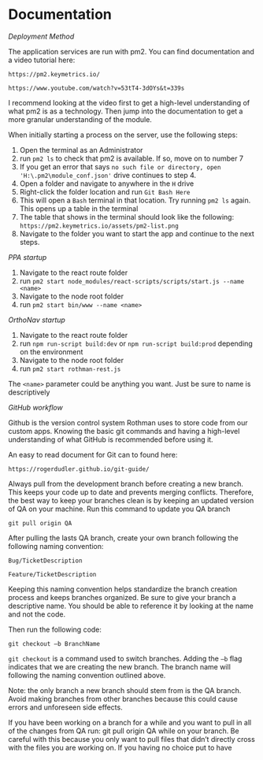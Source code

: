 # Documentation

*Deployment Method*

The application services are run with pm2. You can find documentation and a video tutorial here:

`https://pm2.keymetrics.io/`

`https://www.youtube.com/watch?v=53tT4-3dOYs&t=339s`

I recommend looking at the video first to get a high-level understanding of what pm2 is as a technology. Then jump into the documentation to get a more granular understanding of the module.

When initially starting a process on the server, use the following steps:

1. Open the terminal as an Administrator
2. run `pm2 ls` to check that pm2 is available. If so, move on to number 7
3. If you get an error that says `no such file or directory, open 'H:\.pm2\module_conf.json'` drive continues to step 4.
4. Open a folder and navigate to anywhere in the `H` drive
5. Right-click the folder location and run `Git Bash Here`
6. This will open a `Bash` terminal in that location. Try running `pm2 ls` again. This opens up a table in the terminal
7. The table that shows in the terminal should look like the following: `https://pm2.keymetrics.io/assets/pm2-list.png`
7. Navigate to the folder you want to start the app and continue to the next steps.

*PPA startup*

1. Navigate to the react route folder
2. run `pm2 start node_modules/react-scripts/scripts/start.js --name <name>` 
3. Navigate to the node root folder
4. run `pm2 start bin/www --name <name>`

*OrthoNav startup*

1. Navigate to the react route folder
2. run `npm run-script build:dev` or `npm run-script build:prod` depending on the environment
3. Navigate to the node root folder
4. run `pm2 start rothman-rest.js`

The `<name>` parameter could be anything you want. Just be sure to name is descriptively

*GitHub workflow*

Github is the version control system Rothman uses to store code from our custom apps. Knowing the basic git commands and having a high-level understanding of what GitHub is recommended before using it.

An easy to read document for Git can to found here:

`https://rogerdudler.github.io/git-guide/`

Always pull from the development branch before creating a new branch. This keeps your code up to date and prevents merging conflicts. Therefore, the best way to keep your branches clean is by keeping an updated version of QA on your machine. Run this command to update you QA branch

`git pull origin QA`

After pulling the lasts QA branch, create your own branch following the following naming convention:

`Bug/TicketDescription`

`Feature/TicketDescription`

Keeping this naming convention helps standardize the branch creation process and keeps branches organized. Be sure to give your branch a descriptive name. You should be able to reference it by looking at the name and not the code.

Then run the following code:

`git checkout –b BranchName`

`git checkout` is a command used to switch branches. Adding the `–b` flag indicates that we are creating the new branch. The branch name will following the naming convention outlined above.

Note: the only branch a new branch should stem from is the QA branch. Avoid making branches from other branches because this could cause errors and unforeseen side effects.

If you have been working on a branch for a while and you want to pull in all of the changes from QA run: git pull origin QA while on your branch. Be careful with this because you only want to pull files that didn’t directly cross with the files you are working on. If you having no choice put to have
